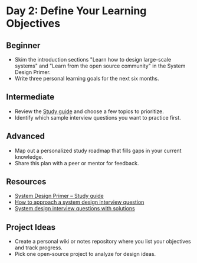 # Day 2: Define Your Learning Objectives

## Beginner
- Skim the introduction sections "Learn how to design large-scale systems" and "Learn from the open source community" in the System Design Primer.
- Write three personal learning goals for the next six months.

## Intermediate
- Review the [Study guide](https://github.com/donnemartin/system-design-primer#study-guide) and choose a few topics to prioritize.
- Identify which sample interview questions you want to practice first.

## Advanced
- Map out a personalized study roadmap that fills gaps in your current knowledge.
- Share this plan with a peer or mentor for feedback.

## Resources
- [System Design Primer – Study guide](https://github.com/donnemartin/system-design-primer#study-guide)
- [How to approach a system design interview question](https://github.com/donnemartin/system-design-primer#how-to-approach-a-system-design-interview-question)
- [System design interview questions with solutions](https://github.com/donnemartin/system-design-primer#system-design-interview-questions-with-solutions)

## Project Ideas
- Create a personal wiki or notes repository where you list your objectives and track progress.
- Pick one open-source project to analyze for design ideas.

